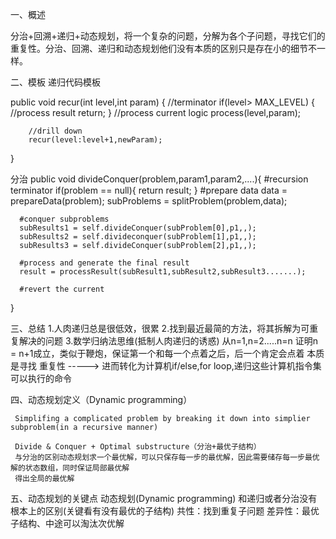一、概述
   
   分治+回溯+递归+动态规划，将一个复杂的问题，分解为各个子问题，寻找它们的重复性。分治、回溯、递归和动态规划他们没有本质的区别只是存在小的细节不一样。
   
 二、模板
   递归代码模板
   
   public void recur(int level,int param) {
        //terminator
        if(level> MAX_LEVEL) {
           //process result
           return;
        }
        //process current logic
        process(level,param);
        
        //drill down
        recur(level:level+1,newParam);
   }
   
   分治
   public void divideConquer(problem,param1,param2,....){
      #recursion terminator
      if(problem == null){
         return result;
      }
      #prepare data
      data = prepareData(problem);
      subProblems = splitProblem(problem,data);
      
      #conquer subproblems
      subResults1 = self.divideConquer(subProblem[0],p1,,);
      subResults2 = self.divideconquer(subProblem[1],p1,,);
      subResults3 = self.divideConquer(subProblem[2],p1,,);
      
      #process and generate the final result
      result = processResult(subResult1,subResult2,subResult3.......);
      
      #revert the current
   }
   
   三、总结
      1.人肉递归总是很低效，很累
      2.找到最近最简的方法，将其拆解为可重复解决的问题
      3.数学归纳法思维(抵制人肉递归的诱惑)
       从n=1,n=2.....n=n 证明n = n+1成立，类似于鞭炮，保证第一个和每一个点着之后，后一个肯定会点着
     本质是寻找 重复性   -----> 进而转化为计算机if/else,for loop,递归这些计算机指令集可以执行的命令
     
   四、动态规划定义（Dynamic programming）
     
     Simplifing a complicated problem by breaking it down into simplier subproblem(in a recursive manner)
     
     Divide & Conquer + Optimal substructure（分治+最优子结构）
     与分治的区别动态规划求一个最优解，可以只保存每一步的最优解，因此需要储存每一步最优解的状态数组，同时保证局部最优解
     得出全局的最优解
   五、动态规划的关键点
      动态规划(Dynamic programming) 和递归或者分治没有根本上的区别(关键看有没有最优的子结构)
      共性：找到重复子问题
      差异性：最优子结构、中途可以淘汰次优解
   
   
   
   
   
   
   
   
   
   
   
      
    
